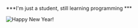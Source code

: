 ***I'm just a student, still learning programming ***

![Happy New Year!](https://i.imgur.com/tCGSEE6.gif)

